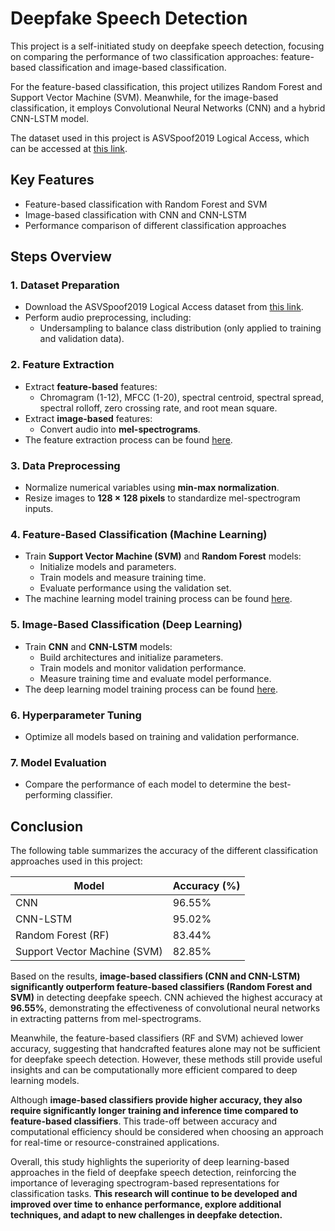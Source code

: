 # Deepfake Speech Detection

This project is a self-initiated study on deepfake speech detection, focusing on comparing the performance of two classification approaches: feature-based classification and image-based classification.

For the feature-based classification, this project utilizes Random Forest and Support Vector Machine (SVM). Meanwhile, for the image-based classification, it employs Convolutional Neural Networks (CNN) and a hybrid CNN-LSTM model.

The dataset used in this project is ASVSpoof2019 Logical Access, which can be accessed at [this link](https://www.asvspoof.org/index2019.html).

## Key Features
* Feature-based classification with Random Forest and SVM
* Image-based classification with CNN and CNN-LSTM
* Performance comparison of different classification approaches

## Steps Overview

### 1. Dataset Preparation
* Download the ASVSpoof2019 Logical Access dataset from [this link](https://www.asvspoof.org/index2019.html).
* Perform audio preprocessing, including:
  * Undersampling to balance class distribution (only applied to training and validation data).

### 2. Feature Extraction
* Extract **feature-based** features:
  * Chromagram (1-12), MFCC (1-20), spectral centroid, spectral spread, spectral rolloff, zero crossing rate, and root mean square.
* Extract **image-based** features:
  * Convert audio into **mel-spectrograms**.
* The feature extraction process can be found [here](https://github.com/GalihFt/Deepfake-Speech-Project/tree/f871b327b7dfe48e737af6f0a008fe4575da5ebb/Data%20Extract).

### 3. Data Preprocessing
* Normalize numerical variables using **min-max normalization**.
* Resize images to **128 × 128 pixels** to standardize mel-spectrogram inputs.

### 4. Feature-Based Classification (Machine Learning)
* Train **Support Vector Machine (SVM)** and **Random Forest** models:
  * Initialize models and parameters.
  * Train models and measure training time.
  * Evaluate performance using the validation set.
* The machine learning model training process can be found [here](https://github.com/GalihFt/Deepfake-Speech-Project/blob/f871b327b7dfe48e737af6f0a008fe4575da5ebb/Model/Klasifikasi_Tabular.ipynb).

### 5. Image-Based Classification (Deep Learning)
* Train **CNN** and **CNN-LSTM** models:
  * Build architectures and initialize parameters.
  * Train models and monitor validation performance.
  * Measure training time and evaluate model performance.
* The deep learning model training process can be found [here](https://github.com/GalihFt/Deepfake-Speech-Project/blob/f871b327b7dfe48e737af6f0a008fe4575da5ebb/Model/Klasifikasi_Image.ipynb).

### 6. Hyperparameter Tuning
* Optimize all models based on training and validation performance.

### 7. Model Evaluation
* Compare the performance of each model to determine the best-performing classifier.

## Conclusion
The following table summarizes the accuracy of the different classification approaches used in this project:

| Model          | Accuracy (%) |
|--------------|--------------|
| CNN          | 96.55%       |
| CNN-LSTM     | 95.02%       |
| Random Forest (RF) | 83.44% |
| Support Vector Machine (SVM) | 82.85% |

Based on the results, **image-based classifiers (CNN and CNN-LSTM) significantly outperform feature-based classifiers (Random Forest and SVM)** in detecting deepfake speech. CNN achieved the highest accuracy at **96.55%**, demonstrating the effectiveness of convolutional neural networks in extracting patterns from mel-spectrograms.

Meanwhile, the feature-based classifiers (RF and SVM) achieved lower accuracy, suggesting that handcrafted features alone may not be sufficient for deepfake speech detection. However, these methods still provide useful insights and can be computationally more efficient compared to deep learning models.

Although **image-based classifiers provide higher accuracy, they also require significantly longer training and inference time compared to feature-based classifiers**. This trade-off between accuracy and computational efficiency should be considered when choosing an approach for real-time or resource-constrained applications.

Overall, this study highlights the superiority of deep learning-based approaches in the field of deepfake speech detection, reinforcing the importance of leveraging spectrogram-based representations for classification tasks. **This research will continue to be developed and improved over time to enhance performance, explore additional techniques, and adapt to new challenges in deepfake detection.**

